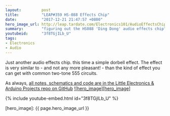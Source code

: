 ```yaml
---
layout:         post
title:          "LEAP#359 HS-088 Effects Chip"
date:           "2017-12-21 21:47:57 +0800"
hero_image_url: http://leap.tardate.com/Electronics101/AudioEffectsChips/HS088/assets/HS088_build.jpg
summary:        "figuring out the HS088 'Ding Dong' audio effects chip"
youtubeid:      "3f8TGjILb_U"
tags:
- Electronics
- Audio
---
```


Just another audio effects chip. this time a simple dorbell effect.
The effect is very similar to - and not any more pleasant! - than the kind of effect you can get with common two-tone 555 circuits.

As always, [all notes, schematics and code are in the Little Electronics & Arduino Projects repo on GitHub][project]
[![hero_image][hero_image]][project]

{% include youtube-embed.html id="3f8TGjILb_U" %}

[leap]: http://leap.tardate.com
[project]: https://github.com/tardate/LittleArduinoProjects/tree/master/Electronics101/AudioEffectsChips/HS088
[hero_image]: {{ page.hero_image_url }}
